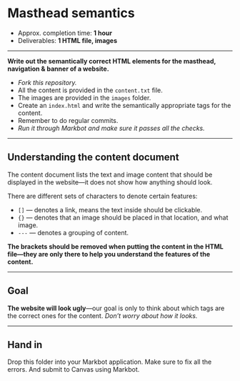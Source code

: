 # Masthead semantics

- Approx. completion time: **1 hour**
- Deliverables: **1 HTML file, images**

---

**Write out the semantically correct HTML elements for the masthead, navigation & banner of a website.**

- *Fork this repository.*
- All the content is provided in the `content.txt` file.
- The images are provided in the `images` folder.
- Create an `index.html` and write the semantically appropriate tags for the content.
- Remember to do regular commits.
- *Run it through Markbot and make sure it passes all the checks.*

---

## Understanding the content document

The content document lists the text and image content that should be displayed in the website—it does not show how anything should look.

There are different sets of characters to denote certain features:

- `[]` — denotes a link, means the text inside should be clickable.
- `{}` — denotes that an image should be placed in that location, and what image.
- `---` — denotes a grouping of content.

**The brackets should be removed when putting the content in the HTML file—they are only there to help you understand the features of the content.**

---

## Goal

**The website will look ugly**—our goal is only to think about which tags are the correct ones for the content. *Don’t worry about how it looks.*

---

## Hand in

Drop this folder into your Markbot application. Make sure to fix all the errors. And submit to Canvas using Markbot.

